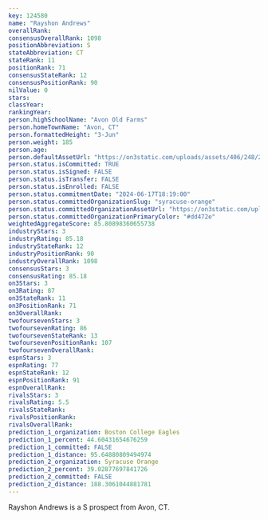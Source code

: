 ```yaml
---
key: 124580
name: "Rayshon Andrews"
overallRank: 
consensusOverallRank: 1098
positionAbbreviation: S
stateAbbreviation: CT
stateRank: 11
positionRank: 71
consensusStateRank: 12
consensusPositionRank: 90
nilValue: 0
stars: 
classYear: 
rankingYear: 
person.highSchoolName: "Avon Old Farms"
person.homeTownName: "Avon, CT"
person.formattedHeight: "3-Jun"
person.weight: 185
person.age: 
person.defaultAssetUrl: "https://on3static.com/uploads/assets/406/248/248406.png"
person.status.isCommitted: TRUE
person.status.isSigned: FALSE
person.status.isTransfer: FALSE
person.status.isEnrolled: FALSE
person.status.commitmentDate: "2024-06-17T18:19:00"
person.status.committedOrganizationSlug: "syracuse-orange"
person.status.committedOrganizationAssetUrl: "https://on3static.com/uploads/assets/260/150/150260.svg"
person.status.committedOrganizationPrimaryColor: "#dd472e"
weightedAggregateScore: 85.80898360655738
industryStars: 3
industryRating: 85.18
industryStateRank: 12
industryPositionRank: 90
industryOverallRank: 1098
consensusStars: 3
consensusRating: 85.18
on3Stars: 3
on3Rating: 87
on3StateRank: 11
on3PositionRank: 71
on3OverallRank: 
twofoursevenStars: 3
twofoursevenRating: 86
twofoursevenStateRank: 13
twofoursevenPositionRank: 107
twofoursevenOverallRank: 
espnStars: 3
espnRating: 77
espnStateRank: 12
espnPositionRank: 91
espnOverallRank: 
rivalsStars: 3
rivalsRating: 5.5
rivalsStateRank: 
rivalsPositionRank: 
rivalsOverallRank: 
prediction_1_organization: Boston College Eagles
prediction_1_percent: 44.60431654676259
prediction_1_committed: FALSE
prediction_1_distance: 95.64880809494974
prediction_2_organization: Syracuse Orange
prediction_2_percent: 39.02877697841726
prediction_2_committed: FALSE
prediction_2_distance: 188.3061044881781
---
```

Rayshon Andrews is a S prospect from Avon, CT.